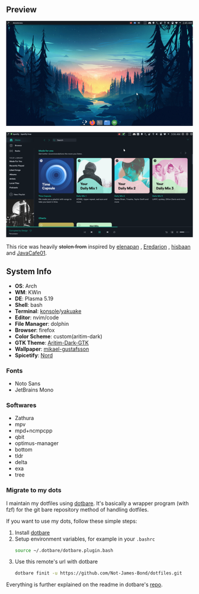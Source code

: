 

## Preview

<p align="center">
<img src="https://github.com/Not-James-Bond/dotfiles/blob/master/.config/custom-dot/images/Screenshot_20201007_024600.png" alt="img" width="900px">
</p>

<p align="center">
<img src="https://github.com/Not-James-Bond/dotfiles/blob/master/.config/custom-dot/images/Screenshot_20201007_030602.png" alt="img" width="900px">
</p>

This rice was heavily ~~stolen from~~ inspired by [elenapan](https://github.com/elenapan/dotfiles/tree/master/config/awesome) , [Eredarion](https://github.com/Eredarion/dotfiles/tree/master/.config/awesome) , [hisbaan](https://github.com/hisbaan/dotfiles-laptop/tree/master/.config) and [JavaCafe01](https://github.com/JavaCafe01/dotfiles/tree/master/.config).

## System Info

+ **OS**: Arch
+ **WM**: KWin
+ **DE**: Plasma 5.19
+ **Shell**: bash
+ **Terminal**: [konsole](https://github.com/KDE/konsole)/[yakuake](https://github.com/KDE/yakuake)
+ **Editor**: nvim/code
+ **File Manager**: dolphin
+ **Browser**: firefox
+ **Color Scheme**: custom(aritim-dark)
+ **GTK Theme**: [Aritim-Dark-GTK](https://github.com/Ki113R/Aritim-Dark-GTK)
+ **Wallpaper**: [mikael-gustafsson](https://mikaelgustafsson.artstation.com/)
+ **Spicetify**: [Nord](https://github.com/Tetrax-10/Nord-Spotify)

### Fonts

+ Noto Sans
+ JetBrains Mono

### Softwares

+ Zathura
+ mpv
+ mpd+ncmpcpp
+ qbit
+ optimus-manager
+ bottom
+ tldr
+ delta 
+ exa
+ tree

### Migrate to my dots

I maintain my dotfiles using [dotbare](https://github.com/kazhala/dotbare). It's basically a wrapper program (with fzf) for the git bare repository method of handling dotfiles.

If you want to use my dots, follow these simple steps: 
1. Install [dotbare](https://github.com/kazhala/dotbare)
2. Setup environment variables, for example in your `.bashrc` 
    ```bash
    source ~/.dotbare/dotbare.plugin.bash
    ```
3. Use this remote's url with dotbare
    ```bash
    dotbare finit -u https://github.com/Not-James-Bond/dotfiles.git
    ```
Everything is further explained on the readme in dotbare's [repo](https://github.com/kazhala/dotbare).
